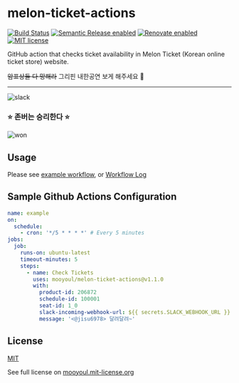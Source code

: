# melon-ticket-actions

[![Build Status](https://github.com/mooyoul/melon-ticket-actions/workflows/workflow/badge.svg)](https://github.com/mooyoul/melon-ticket-actions/actions)
[![Semantic Release enabled](https://img.shields.io/badge/%20%20%F0%9F%93%A6%F0%9F%9A%80-semantic--release-e10079.svg)](https://github.com/semantic-release/semantic-release)
[![Renovate enabled](https://img.shields.io/badge/renovate-enabled-brightgreen.svg)](https://renovatebot.com/)
[![MIT license](http://img.shields.io/badge/license-MIT-blue.svg)](http://mooyoul.mit-license.org/)

GitHub action that checks ticket availability in Melon Ticket (Korean online ticket store) website.

~~암표상들 다 망해라~~ 그리핀 내한공연 보게 해주세요 🙏

-----

![slack](assets/slack.png)

### ⭐️ 존버는 승리한다 ⭐️

![won](assets/won.jpg)

## Usage

Please see [example workflow](https://github.com/mooyoul/melon-ticket-actions/blob/1c5a56b9cdd594051d856c16b020f0c5835f6955/.github/workflows/example.yml), or [Workflow Log](https://github.com/mooyoul/melon-ticket-actions/actions?query=workflow%3Aexample) 

## Sample Github Actions Configuration 

```yaml
name: example
on:
  schedule:
    - cron: '*/5 * * * *' # Every 5 minutes
jobs:
  job:
    runs-on: ubuntu-latest
    timeout-minutes: 5
    steps:
      - name: Check Tickets
        uses: mooyoul/melon-ticket-actions@v1.1.0
        with:
          product-id: 206872
          schedule-id: 100001
          seat-id: 1_0
          slack-incoming-webhook-url: ${{ secrets.SLACK_WEBHOOK_URL }}
          message: '<@jisu6978> 달려달려~'
```

## License

[MIT](LICENSE)

See full license on [mooyoul.mit-license.org](http://mooyoul.mit-license.org/)
